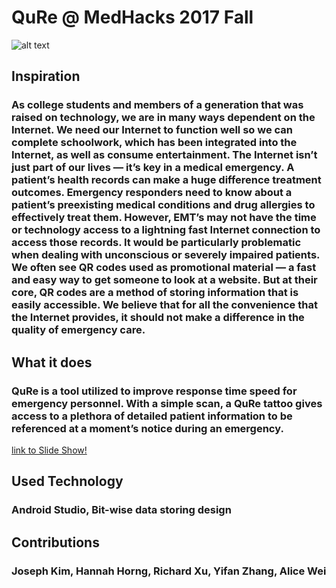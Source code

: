 # QuRe @ MedHacks 2017 Fall
![alt text](https://github.com/jojokimys/QuRe/blob/master/qure.png "QuRe Img")
## Inspiration
### As college students and members of a generation that was raised on technology, we are in many ways dependent on the Internet. We need our Internet to function well so we can complete schoolwork, which has been integrated into the Internet, as well as consume entertainment. The Internet isn’t just part of our lives — it’s key in a medical emergency. A patient’s health records can make a huge difference treatment outcomes. Emergency responders need to know about a patient’s preexisting medical conditions and drug allergies to effectively treat them. However, EMT’s may not have the time or technology access to a lightning fast Internet connection to access those records. It would be particularly problematic when dealing with unconscious or severely impaired patients. We often see QR codes used as promotional material — a fast and easy way to get someone to look at a website. But at their core, QR codes are a method of storing information that is easily accessible. We believe that for all the convenience that the Internet provides, it should not make a difference in the quality of emergency care.

## What it does
### QuRe is a tool utilized to improve response time speed for emergency personnel. With a simple scan, a QuRe tattoo gives access to a plethora of detailed patient information to be referenced at a moment’s notice during an emergency.
[link to Slide Show!](https://docs.google.com/presentation/d/11rcS8zGHlTz-0_ixG7SO_gKGh0YgY6UJpxWjBgYPrUM/edit?usp=sharing)

## Used Technology
### Android Studio, Bit-wise data storing design

## Contributions
### Joseph Kim, Hannah Horng, Richard Xu, Yifan Zhang, Alice Wei
